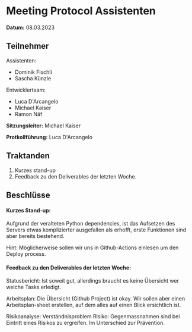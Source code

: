 # Meeting Protocol Assistenten

**Datum:** 08.03.2023

## Teilnehmer
Assistenten:
- Dominik Fischli
- Sascha Künzle

Entwicklerteam:
- Luca D'Arcangelo
- Michael Kaiser
- Ramon Näf

**Sitzungsleiter:** Michael Kaiser

**Protkollführung:** Luca D'Arcangelo

## Traktanden
1. Kurzes stand-up
2. Feedback zu den Deliverables der letzten Woche.

## Beschlüsse

#### Kurzes Stand-up:

Aufgrund der veralteten Python dependencies, ist das Aufsetzen des Servers etwas komplizierter ausgefallen als erhofft, erste Funktionen 
sind aber bereits bestehend.

Hint: Möglicherweise sollen wir uns in Github-Actions einlesen um den Deploy process. 

#### Feedback zu den Deliverables der letzten Woche:

Statusbericht: Ist soweit gut, allerdings braucht es keine Übersicht wer welche Tasks erledigt. 

Arbeitsplan: 
Die Übersicht (Github Project) ist okay. Wir sollen aber einen Arbeitsplan-sheet erstellen, auf dem alles auf einen Blick ersichtlich ist.

Risikoanalyse: Verständnisproblem Risiko: Gegenmassnahmen sind bei Eintritt eines Risikos zu ergreifen. Im Unterschied zur Prävention. 
